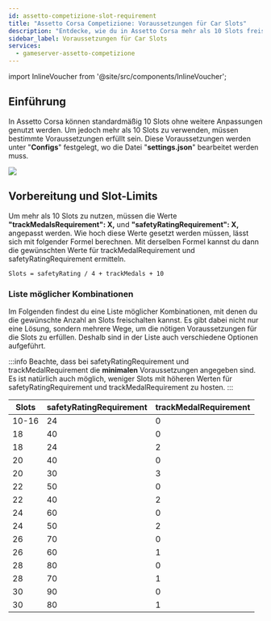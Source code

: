 ```yaml
---
id: assetto-competizione-slot-requirement
title: "Assetto Corsa Competizione: Voraussetzungen für Car Slots"
description: "Entdecke, wie du in Assetto Corsa mehr als 10 Slots freischaltest, indem du wichtige Voraussetzungen erfüllst für ein besseres Gameplay → Jetzt mehr erfahren"
sidebar_label: Voraussetzungen für Car Slots
services:
  - gameserver-assetto-competizione
---
```


import InlineVoucher from '@site/src/components/InlineVoucher';

## Einführung

In Assetto Corsa können standardmäßig 10 Slots ohne weitere Anpassungen genutzt werden. Um jedoch mehr als 10 Slots zu verwenden, müssen bestimmte Voraussetzungen erfüllt sein. Diese Voraussetzungen werden unter "**Configs**" festgelegt, wo die Datei "**settings.json**" bearbeitet werden muss.

![](https://screensaver01.zap-hosting.com/index.php/s/QbA5ZaeFywt974J/preview)

<InlineVoucher />

## Vorbereitung und Slot-Limits

Um mehr als 10 Slots zu nutzen, müssen die Werte **"trackMedalsRequirement": X,** und **"safetyRatingRequirement": X,** angepasst werden.
Wie hoch diese Werte gesetzt werden müssen, lässt sich mit folgender Formel berechnen. 
Mit derselben Formel kannst du dann die gewünschten Werte für trackMedalRequirement und safetyRatingRequirement ermitteln.

```
Slots = safetyRating / 4 + trackMedals + 10 
```

### Liste möglicher Kombinationen

Im Folgenden findest du eine Liste möglicher Kombinationen, mit denen du die gewünschte Anzahl an Slots freischalten kannst.
Es gibt dabei nicht nur eine Lösung, sondern mehrere Wege, um die nötigen Voraussetzungen für die Slots zu erfüllen.
Deshalb sind in der Liste auch verschiedene Optionen aufgeführt.

:::info
Beachte, dass bei safetyRatingRequirement und trackMedalRequirement die **minimalen** Voraussetzungen angegeben sind. Es ist natürlich auch möglich, weniger Slots mit höheren Werten für safetyRatingRequirement und trackMedalRequirement zu hosten.
:::

Slots | safetyRatingRequirement | trackMedalRequirement
-----|-------|---------
10-16 | 24 | 0
18 | 40 | 0
18 | 24 | 2
20 | 40 | 0
20 | 30 | 3
22 | 50 | 0
22 | 40 | 2
24 | 60 | 0
24 | 50 | 2
26 | 70 | 0
26 | 60 | 1
28 | 80 | 0
28 | 70 | 1
30 | 90 | 0
30 | 80 | 1

<InlineVoucher />